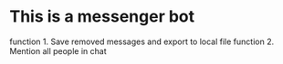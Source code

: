 # This is a messenger bot
function 1. Save removed messages and export to local file
function 2. Mention all people in chat
